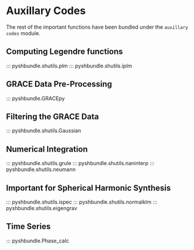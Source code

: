 # Auxillary Codes

The rest of the important functions have been bundled under the `auxillary codes` module. 

## Computing Legendre functions
::: pyshbundle.shutils.plm
::: pyshbundle.shutils.iplm

## GRACE Data Pre-Processing
::: pyshbundle.GRACEpy

## Filtering the GRACE Data
::: pyshbundle.shutils.Gaussian
 
## Numerical Integration
::: pyshbundle.shutils.grule
::: pyshbundle.shutils.naninterp
::: pyshbundle.shutils.neumann

## Important for Spherical Harmonic Synthesis
::: pyshbundle.shutils.ispec
::: pyshbundle.shutils.normalklm
::: pyshbundle.shutils.eigengrav

## Time Series
::: pyshbundle.Phase_calc